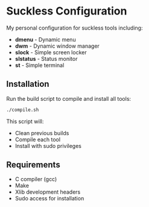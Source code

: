 # Suckless Configuration

My personal configuration for suckless tools including:

- **dmenu** - Dynamic menu
- **dwm** - Dynamic window manager  
- **slock** - Simple screen locker
- **slstatus** - Status monitor
- **st** - Simple terminal

## Installation

Run the build script to compile and install all tools:

```bash
./compile.sh
```

This script will:
- Clean previous builds
- Compile each tool
- Install with sudo privileges

## Requirements

- C compiler (gcc)
- Make
- Xlib development headers
- Sudo access for installation
